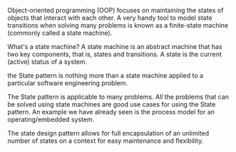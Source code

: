 Object-oriented programming (OOP) focuses on maintaining the states of objects that
interact with each other. A very handy tool to model state transitions when solving many
problems is known as a finite-state machine (commonly called a state machine).


What's a state machine? A state machine is an abstract machine that has two key
components, that is, states and transitions. A state is the current (active) status of a system.


the State pattern is nothing more than a state machine
applied to a particular software engineering problem.

The State pattern is applicable to many problems. All the problems that can be solved using
state machines are good use cases for using the State pattern. An example we have already
seen is the process model for an operating/embedded system.


The state design pattern allows for full encapsulation of an unlimited number of states on
a context for easy maintenance and flexibility.


